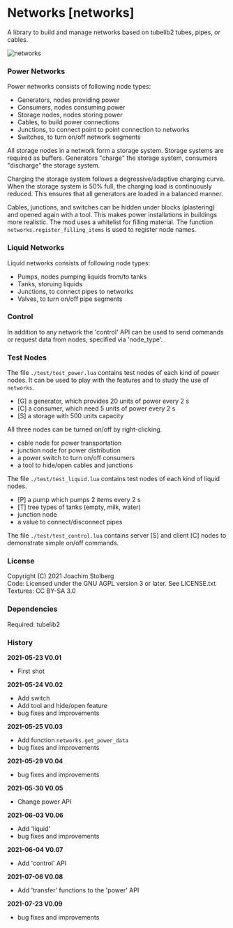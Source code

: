 # Networks [networks]

A library to build and manage networks based on tubelib2 tubes, pipes, or cables.

![networks](https://github.com/joe7575/networks/blob/main/screenshot.png)


### Power Networks

Power networks consists of following node types:

- Generators, nodes providing power
- Consumers, nodes consuming power
- Storage nodes, nodes storing power
- Cables, to build power connections
- Junctions, to connect point to point connection to networks
- Switches, to turn on/off network segments

All storage nodes in a network form a storage system. Storage systems are
required as buffers. Generators "charge" the storage system, consumers
"discharge" the storage system.

Charging the storage system follows a degressive/adaptive charging curve.
When the storage system is 50% full, the charging load is continuously reduced.
This ensures that all generators are loaded in a balanced manner.

Cables, junctions, and switches can be hidden under blocks (plastering)
and opened again with a tool.
This makes power installations in buildings more realistic.
The mod uses a whitelist for filling material. The function 
`networks.register_filling_items` is used to register node names.


### Liquid Networks

Liquid networks consists of following node types:

- Pumps, nodes pumping liquids from/to tanks
- Tanks, storuing liquids
- Junctions, to connect pipes to networks
- Valves, to turn on/off pipe segments


### Control

In addition to any network the 'control' API can be used to send commands
or request data from nodes, specified via 'node_type'.


### Test Nodes

The file `./test/test_power.lua` contains test nodes of each kind of power nodes.
It can be used to play with the features and to study the use of `networks`.

- [G] a generator, which provides 20 units of power every 2 s
- [C] a consumer, which need 5 units of power every 2 s
- [S] a storage with 500 units capacity

All three nodes can be turned on/off by right-clicking.

- cable node for power transportation
- junction node for power distribution
- a power switch to turn on/off consumers
- a tool to hide/open cables and junctions

The file `./test/test_liquid.lua` contains test nodes of each kind of liquid nodes.

- [P] a pump which pumps 2 items every 2 s
- [T] tree types of tanks (empty, milk, water)
- junction node
- a value to connect/disconnect pipes

The file `./test/test_control.lua` contains server [S] and client [C] nodes
to demonstrate simple on/off commands.


### License

Copyright (C) 2021 Joachim Stolberg  
Code: Licensed under the GNU AGPL version 3 or later. See LICENSE.txt  
Textures: CC BY-SA 3.0  


### Dependencies

Required: tubelib2


### History

**2021-05-23  V0.01**
- First shot

**2021-05-24  V0.02**
- Add switch
- Add tool and hide/open feature
- bug fixes and improvements

**2021-05-25  V0.03**
- Add function `networks.get_power_data`
- bug fixes and improvements

**2021-05-29  V0.04**
- bug fixes and improvements

**2021-05-30  V0.05**
- Change power API

**2021-06-03  V0.06**
- Add 'liquid'
- bug fixes and improvements

**2021-06-04  V0.07**
- Add 'control' API

**2021-07-06  V0.08**
- Add 'transfer' functions to the 'power' API

**2021-07-23  V0.09**
- bug fixes and improvements
